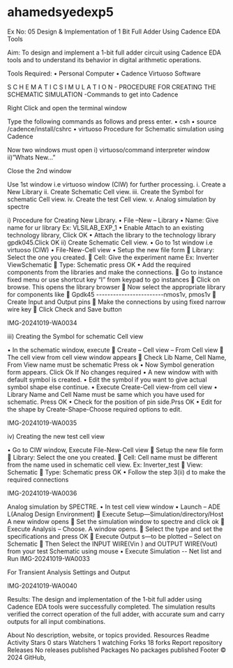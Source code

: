 # ahamedsyedexp5
Ex No: 05 Design & Implementation of 1 Bit Full Adder Using Cadence EDA Tools

Aim: To design and implement a 1-bit full adder circuit using Cadence EDA tools and to understand its behavior in digital arithmetic operations.

Tools Required: • Personal Computer • Cadence Virtuoso Software

S C H E M A T I C S I M U L A T I O N - PROCEDURE FOR CREATING THE SCHEMATIC SIMULATION -Commands to get into Cadence

Right Click and open the terminal window

Type the following commands as follows and press enter. • csh • source /cadence/install/cshrc • virtuoso Procedure for Schematic simulation using Cadence

Now two windows must open i) virtuoso/command interpreter window ii)”Whats New…”

Close the 2nd window

Use 1st window i.e virtuoso window (CIW) for further processing. i. Create a New Library ii. Create Schematic Cell view. iii. Create the Symbol for schematic Cell view. iv. Create the test Cell view. v. Analog simulation by spectre

i) Procedure for Creating New Library. • File –New – Library • Name: Give name for ur library Ex: VLSILAB_EXP_1 • Enable Attach to an existing technology library, Click OK • Attach the library to the technology library gpdk045.Click OK ii) Create Schematic Cell view. • Go to 1st window i.e virtuoso (CIW) • File-New-Cell view • Setup the new file form  Library: Select the one you created.  Cell: Give the experiment name Ex: Inverter ViewSchematic  Type: Schematic press OK • Add the required components from the libraries and make the connections.  Go to instance fixed menu or use shortcut key “I” from keypad to go instances  Click on browse. This opens the library browser  Now select the appropriate library for components like  Gpdk45 ------------------------nmos1v, pmos1v  Create Input and Output pins  Make the connections by using fixed narrow wire key  Click Check and Save button

IMG-20241019-WA0034

iii) Creating the Symbol for schematic Cell view

• In the schematic window, execute  Create – Cell view – From Cell view  The cell view from cell view window appears  Check Lib Name, Cell Name, From View name must be schematic Press ok • Now Symbol generation form appears. Click Ok If No changes required • A new window with with default symbol is created. • Edit the symbol if you want to give actual symbol shape else continue. • Execute Create-Cell view-from cell view • Library Name and Cell Name must be same which you have used for schematic. Press OK • Check for the position of pin side.Prss OK • Edit for the shape by Create-Shape-Choose required options to edit.

IMG-20241019-WA0035

iv) Creating the new test cell view

• Go to CIW window, Execute File-New-Cell view  Setup the new file form  Library: Select the one you created.  Cell: Cell name must be different from the name used in schematic cell view. Ex: Inverter_test  View: Schematic  Type: Schematic press OK • Follow the step 3(ii) d to make the required connections

IMG-20241019-WA0036

Analog simulation by SPECTRE. • In test cell view window • Launch – ADE L(Analog Design Environment)  Execute Setup—Simulation/directory/Host A new window opens  Set the simulation window to spectre and click ok  Execute Analysis – Choose. A window opens.  Select the type and set the specifications and press OK  Execute Output s—to be plotted – Select on Schematic  Then Select the INPUT WIRE(Vin ) and OUTPUT WIRE(Vout) from your test Schematic using mouse • Execute Simulation -- Net list and Run IMG-20241019-WA0033

For Transient Analysis Settings and Output

IMG-20241019-WA0040

Results: The design and implementation of the 1-bit full adder using Cadence EDA tools were successfully completed. The simulation results verified the correct operation of the full adder, with accurate sum and carry outputs for all input combinations.

About
No description, website, or topics provided.
Resources
 Readme
 Activity
Stars
 0 stars
Watchers
 1 watching
Forks
 18 forks
Report repository
Releases
No releases published
Packages
No packages published
Footer
© 2024 GitHub, 
